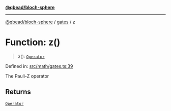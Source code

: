 [**@qbead/bloch-sphere**](../../../../index.md)

***

[@qbead/bloch-sphere](../../../../index.md) / [gates](../index.md) / z

# Function: z()

> **z**(): [`Operator`](../../../../classes/Operator.md)

Defined in: [src/math/gates.ts:39](https://github.com/qbead/bloch-sphere/blob/7e0f69cf2dad7ff45291f70228526b02e73614bb/src/math/gates.ts#L39)

The Pauli-Z operator

## Returns

[`Operator`](../../../../classes/Operator.md)
